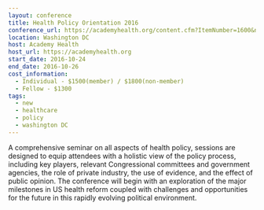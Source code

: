 ```yaml
---
layout: conference
title: Health Policy Orientation 2016
conference_url: https://academyhealth.org/content.cfm?ItemNumber=1600&navItemNumber=530
location: Washington DC
host: Academy Health
host_url: https://academyhealth.org
start_date: 2016-10-24
end_date: 2016-10-26
cost_information:
  - Individual - $1500(member) / $1800(non-member)
  - Fellow - $1300
tags:
  - new
  - healthcare
  - policy
  - washington DC
---
```


A comprehensive seminar on all aspects of health policy, sessions are designed to equip attendees with a holistic view of the policy process, including key players, relevant Congressional committees and government agencies, the role of private industry, the use of evidence, and the effect of public opinion. The conference will begin with an exploration of the major milestones in US health reform coupled with challenges and opportunities for the future in this rapidly evolving political environment.
